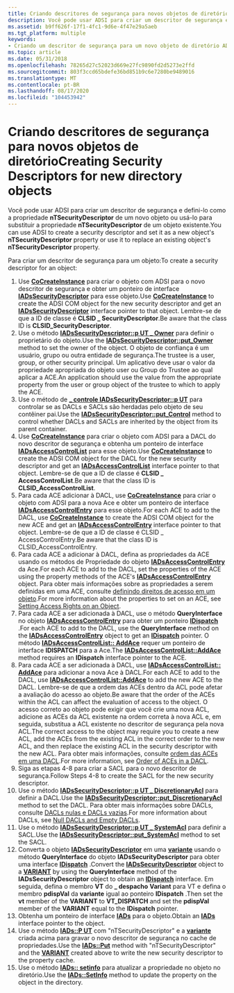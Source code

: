 ```yaml
---
title: Criando descritores de segurança para novos objetos de diretório
description: Você pode usar ADSI para criar um descritor de segurança e defini-lo como a propriedade nTSecurityDescriptor de um novo objeto ou usá-lo para substituir a propriedade nTSecurityDescriptor de um objeto existente.
ms.assetid: b9ff626f-17f1-4fc1-9d6e-4f47e29a5aeb
ms.tgt_platform: multiple
keywords:
- Criando um descritor de segurança para um novo objeto de diretório AD
ms.topic: article
ms.date: 05/31/2018
ms.openlocfilehash: 78265d27c52023d669e27fc9890fd2d5273e2ffd
ms.sourcegitcommit: 803f3ccd65bdefe36bd851b9c6e7280be9489016
ms.translationtype: MT
ms.contentlocale: pt-BR
ms.lasthandoff: 08/17/2020
ms.locfileid: "104453942"
---
```

# <a name="creating-security-descriptors-for-new-directory-objects"></a><span data-ttu-id="5a171-104">Criando descritores de segurança para novos objetos de diretório</span><span class="sxs-lookup"><span data-stu-id="5a171-104">Creating Security Descriptors for new directory objects</span></span>

<span data-ttu-id="5a171-105">Você pode usar ADSI para criar um descritor de segurança e defini-lo como a propriedade **nTSecurityDescriptor** de um novo objeto ou usá-lo para substituir a propriedade **nTSecurityDescriptor** de um objeto existente.</span><span class="sxs-lookup"><span data-stu-id="5a171-105">You can use ADSI to create a security descriptor and set it as a new object's **nTSecurityDescriptor** property or use it to replace an existing object's **nTSecurityDescriptor** property.</span></span>

<span data-ttu-id="5a171-106">Para criar um descritor de segurança para um objeto:</span><span class="sxs-lookup"><span data-stu-id="5a171-106">To create a security descriptor for an object:</span></span>

1.  <span data-ttu-id="5a171-107">Use [**CoCreateInstance**](/windows/win32/api/combaseapi/nf-combaseapi-cocreateinstance) para criar o objeto com ADSI para o novo descritor de segurança e obter um ponteiro de interface [**IADsSecurityDescriptor**](/windows/desktop/api/iads/nn-iads-iadssecuritydescriptor) para esse objeto.</span><span class="sxs-lookup"><span data-stu-id="5a171-107">Use [**CoCreateInstance**](/windows/win32/api/combaseapi/nf-combaseapi-cocreateinstance) to create the ADSI COM object for the new security descriptor and get an [**IADsSecurityDescriptor**](/windows/desktop/api/iads/nn-iads-iadssecuritydescriptor) interface pointer to that object.</span></span> <span data-ttu-id="5a171-108">Lembre-se de que a ID de classe é **CLSID \_ SecurityDescriptor**.</span><span class="sxs-lookup"><span data-stu-id="5a171-108">Be aware that the class ID is **CLSID\_SecurityDescriptor**.</span></span>
2.  <span data-ttu-id="5a171-109">Use o método [**IADsSecurityDescriptor::p UT \_ Owner**](/windows/desktop/ADSI/iadssecuritydescriptor-property-methods) para definir o proprietário do objeto.</span><span class="sxs-lookup"><span data-stu-id="5a171-109">Use the [**IADsSecurityDescriptor::put\_Owner**](/windows/desktop/ADSI/iadssecuritydescriptor-property-methods) method to set the owner of the object.</span></span> <span data-ttu-id="5a171-110">O objeto de confiança é um usuário, grupo ou outra entidade de segurança.</span><span class="sxs-lookup"><span data-stu-id="5a171-110">The trustee is a user, group, or other security principal.</span></span> <span data-ttu-id="5a171-111">Um aplicativo deve usar o valor da propriedade apropriada do objeto user ou Group do Trustee ao qual aplicar a ACE.</span><span class="sxs-lookup"><span data-stu-id="5a171-111">An application should use the value from the appropriate property from the user or group object of the trustee to which to apply the ACE.</span></span>
3.  <span data-ttu-id="5a171-112">Use o método de [**\_ controle IADsSecurityDescriptor::p UT**](/windows/desktop/ADSI/iadssecuritydescriptor-property-methods) para controlar se as DACLs e SACLs são herdadas pelo objeto de seu contêiner pai.</span><span class="sxs-lookup"><span data-stu-id="5a171-112">Use the [**IADsSecurityDescriptor::put\_Control**](/windows/desktop/ADSI/iadssecuritydescriptor-property-methods) method to control whether DACLs and SACLs are inherited by the object from its parent container.</span></span>
4.  <span data-ttu-id="5a171-113">Use [**CoCreateInstance**](/windows/win32/api/combaseapi/nf-combaseapi-cocreateinstance) para criar o objeto com ADSI para a DACL do novo descritor de segurança e obtenha um ponteiro de interface [**IADsAccessControlList**](/windows/desktop/api/iads/nn-iads-iadsaccesscontrollist) para esse objeto.</span><span class="sxs-lookup"><span data-stu-id="5a171-113">Use [**CoCreateInstance**](/windows/win32/api/combaseapi/nf-combaseapi-cocreateinstance) to create the ADSI COM object for the DACL for the new security descriptor and get an [**IADsAccessControlList**](/windows/desktop/api/iads/nn-iads-iadsaccesscontrollist) interface pointer to that object.</span></span> <span data-ttu-id="5a171-114">Lembre-se de que a ID de classe é **CLSID \_ AccessControlList**.</span><span class="sxs-lookup"><span data-stu-id="5a171-114">Be aware that the class ID is **CLSID\_AccessControlList**.</span></span>
5.  <span data-ttu-id="5a171-115">Para cada ACE adicionar à DACL, use [**CoCreateInstance**](/windows/win32/api/combaseapi/nf-combaseapi-cocreateinstance) para criar o objeto com ADSI para a nova Ace e obter um ponteiro de interface [**IADsAccessControlEntry**](/windows/desktop/api/iads/nn-iads-iadsaccesscontrolentry) para esse objeto.</span><span class="sxs-lookup"><span data-stu-id="5a171-115">For each ACE to add to the DACL, use [**CoCreateInstance**](/windows/win32/api/combaseapi/nf-combaseapi-cocreateinstance) to create the ADSI COM object for the new ACE and get an [**IADsAccessControlEntry**](/windows/desktop/api/iads/nn-iads-iadsaccesscontrolentry) interface pointer to that object.</span></span> <span data-ttu-id="5a171-116">Lembre-se de que a ID de classe é CLSID \_ AccessControlEntry.</span><span class="sxs-lookup"><span data-stu-id="5a171-116">Be aware that the class ID is CLSID\_AccessControlEntry.</span></span>
6.  <span data-ttu-id="5a171-117">Para cada ACE a adicionar à DACL, defina as propriedades da ACE usando os métodos de Propriedade do objeto [**IADsAccessControlEntry**](/windows/desktop/api/iads/nn-iads-iadsaccesscontrolentry) da Ace.</span><span class="sxs-lookup"><span data-stu-id="5a171-117">For each ACE to add to the DACL, set the properties of the ACE using the property methods of the ACE's [**IADsAccessControlEntry**](/windows/desktop/api/iads/nn-iads-iadsaccesscontrolentry) object.</span></span> <span data-ttu-id="5a171-118">Para obter mais informações sobre as propriedades a serem definidas em uma ACE, consulte [definindo direitos de acesso em um objeto](setting-access-rights-on-an-object.md).</span><span class="sxs-lookup"><span data-stu-id="5a171-118">For more information about the properties to set on an ACE, see [Setting Access Rights on an Object](setting-access-rights-on-an-object.md).</span></span>
7.  <span data-ttu-id="5a171-119">Para cada ACE a ser adicionada à DACL, use o método **QueryInterface** no objeto [**IADsAccessControlEntry**](/windows/desktop/api/iads/nn-iads-iadsaccesscontrolentry) para obter um ponteiro [**IDispatch**](/windows/win32/api/oaidl/nn-oaidl-idispatch) .</span><span class="sxs-lookup"><span data-stu-id="5a171-119">For each ACE to add to the DACL, use the **QueryInterface** method on the [**IADsAccessControlEntry**](/windows/desktop/api/iads/nn-iads-iadsaccesscontrolentry) object to get an [**IDispatch**](/windows/win32/api/oaidl/nn-oaidl-idispatch) pointer.</span></span> <span data-ttu-id="5a171-120">O método [**IADsAccessControlList:: AddAce**](/windows/desktop/api/iads/nf-iads-iadsaccesscontrollist-addace) requer um ponteiro de interface **IDISPATCH** para a Ace.</span><span class="sxs-lookup"><span data-stu-id="5a171-120">The [**IADsAccessControlList::AddAce**](/windows/desktop/api/iads/nf-iads-iadsaccesscontrollist-addace) method requires an **IDispatch** interface pointer to the ACE.</span></span>
8.  <span data-ttu-id="5a171-121">Para cada ACE a ser adicionada à DACL, use [**IADsAccessControlList:: AddAce**](/windows/desktop/api/iads/nf-iads-iadsaccesscontrollist-addace) para adicionar a nova Ace à DACL.</span><span class="sxs-lookup"><span data-stu-id="5a171-121">For each ACE to add to the DACL, use [**IADsAccessControlList::AddAce**](/windows/desktop/api/iads/nf-iads-iadsaccesscontrollist-addace) to add the new ACE to the DACL.</span></span> <span data-ttu-id="5a171-122">Lembre-se de que a ordem das ACEs dentro da ACL pode afetar a avaliação do acesso ao objeto.</span><span class="sxs-lookup"><span data-stu-id="5a171-122">Be aware that the order of the ACEs within the ACL can affect the evaluation of access to the object.</span></span> <span data-ttu-id="5a171-123">O acesso correto ao objeto pode exigir que você crie uma nova ACL, adicione as ACEs da ACL existente na ordem correta à nova ACL e, em seguida, substitua a ACL existente no descritor de segurança pela nova ACL.</span><span class="sxs-lookup"><span data-stu-id="5a171-123">The correct access to the object may require you to create a new ACL, add the ACEs from the existing ACL in the correct order to the new ACL, and then replace the existing ACL in the security descriptor with the new ACL.</span></span> <span data-ttu-id="5a171-124">Para obter mais informações, consulte [ordem das ACEs em uma DACL](/windows/desktop/SecAuthZ/order-of-aces-in-a-dacl).</span><span class="sxs-lookup"><span data-stu-id="5a171-124">For more information, see [Order of ACEs in a DACL](/windows/desktop/SecAuthZ/order-of-aces-in-a-dacl).</span></span>
9.  <span data-ttu-id="5a171-125">Siga as etapas 4-8 para criar a SACL para o novo descritor de segurança.</span><span class="sxs-lookup"><span data-stu-id="5a171-125">Follow Steps 4-8 to create the SACL for the new security descriptor.</span></span>
10. <span data-ttu-id="5a171-126">Use o método [**IADsSecurityDescriptor::p UT \_ DiscretionaryAcl**](/windows/desktop/ADSI/iadssecuritydescriptor-property-methods) para definir a DACL.</span><span class="sxs-lookup"><span data-stu-id="5a171-126">Use the [**IADsSecurityDescriptor::put\_DiscretionaryAcl**](/windows/desktop/ADSI/iadssecuritydescriptor-property-methods) method to set the DACL.</span></span> <span data-ttu-id="5a171-127">Para obter mais informações sobre DACLs, consulte [DACLs nulas e DACLs vazias](null-dacls-and-empty-dacls.md).</span><span class="sxs-lookup"><span data-stu-id="5a171-127">For more information about DACLs, see [Null DACLs and Empty DACLs](null-dacls-and-empty-dacls.md).</span></span>
11. <span data-ttu-id="5a171-128">Use o método [**IADsSecurityDescriptor::p UT \_ SystemAcl**](/windows/desktop/ADSI/iadssecuritydescriptor-property-methods) para definir a SACL.</span><span class="sxs-lookup"><span data-stu-id="5a171-128">Use the [**IADsSecurityDescriptor::put\_SystemAcl**](/windows/desktop/ADSI/iadssecuritydescriptor-property-methods) method to set the SACL.</span></span>
12. <span data-ttu-id="5a171-129">Converta o objeto [**IADsSecurityDescriptor**](/windows/desktop/api/iads/nn-iads-iadssecuritydescriptor) em uma [**variante**](/windows/win32/api/oaidl/ns-oaidl-variant) usando o método **QueryInterface** do objeto **IADsSecurityDescriptor** para obter uma interface [**IDispatch**](/windows/win32/api/oaidl/nn-oaidl-idispatch) .</span><span class="sxs-lookup"><span data-stu-id="5a171-129">Convert the [**IADsSecurityDescriptor**](/windows/desktop/api/iads/nn-iads-iadssecuritydescriptor) object to a [**VARIANT**](/windows/win32/api/oaidl/ns-oaidl-variant) by using the **QueryInterface** method of the **IADsSecurityDescriptor** object to obtain an [**IDispatch**](/windows/win32/api/oaidl/nn-oaidl-idispatch) interface.</span></span> <span data-ttu-id="5a171-130">Em seguida, defina o membro **VT** do **\_ despacho** **Variant** para VT e defina o membro **pdispVal** da **variante** igual ao ponteiro **IDispatch** .</span><span class="sxs-lookup"><span data-stu-id="5a171-130">Then set the **vt** member of the **VARIANT** to **VT\_DISPATCH** and set the **pdispVal** member of the **VARIANT** equal to the **IDispatch** pointer.</span></span>
13. <span data-ttu-id="5a171-131">Obtenha um ponteiro de interface [**IADs**](/windows/desktop/api/iads/nn-iads-iads) para o objeto.</span><span class="sxs-lookup"><span data-stu-id="5a171-131">Obtain an [**IADs**](/windows/desktop/api/iads/nn-iads-iads) interface pointer to the object.</span></span>
14. <span data-ttu-id="5a171-132">Use o método [**IADs::P UT**](/windows/desktop/api/iads/nf-iads-iads-put) com "nTSecurityDescriptor" e a [**variante**](/windows/win32/api/oaidl/ns-oaidl-variant) criada acima para gravar o novo descritor de segurança no cache de propriedades.</span><span class="sxs-lookup"><span data-stu-id="5a171-132">Use the [**IADs::Put**](/windows/desktop/api/iads/nf-iads-iads-put) method with "nTSecurityDescriptor" and the [**VARIANT**](/windows/win32/api/oaidl/ns-oaidl-variant) created above to write the new security descriptor to the property cache.</span></span>
15. <span data-ttu-id="5a171-133">Use o método [**IADs:: setinfo**](/windows/desktop/api/iads/nf-iads-iads-setinfo) para atualizar a propriedade no objeto no diretório.</span><span class="sxs-lookup"><span data-stu-id="5a171-133">Use the [**IADs::SetInfo**](/windows/desktop/api/iads/nf-iads-iads-setinfo) method to update the property on the object in the directory.</span></span>

 

 
